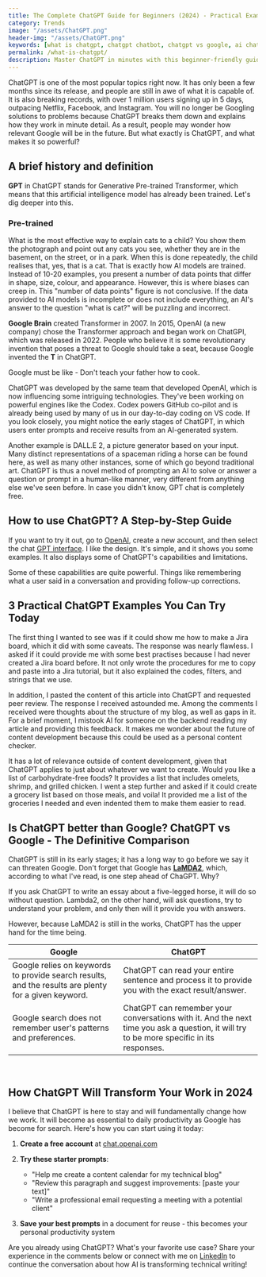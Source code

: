 ```yaml
---
title: The Complete ChatGPT Guide for Beginners (2024) - Practical Examples & Job Impact
category: Trends
image: "/assets/ChatGPT.png"
header-img: "/assets/ChatGPT.png"
keywords: [what is chatgpt, chatgpt chatbot, chatgpt vs google, ai chatbot, open ai, how to use chatgpt, chatgpt a beginner guide, use chatgpt, lamda2, chatgpt examples, chatgpt for work, chatgpt tutorial]
permalink: /what-is-chatgpt/
description: Master ChatGPT in minutes with this beginner-friendly guide! Learn exactly how to use ChatGPT for content creation, coding help, and practical tasks with step-by-step examples. Includes expert insights on ChatGPT vs Google, potential job market impacts, and why this AI tool is breaking adoption records faster than Netflix and Facebook.
---
```


ChatGPT is one of the most popular topics right now. It has only been a few months since its release, and people are still in awe of what it is capable of. It is also breaking records, with over 1 million users signing up in 5 days, outpacing Netflix, Facebook, and Instagram. You will no longer be Googling solutions to problems because ChatGPT breaks them down and explains how they work in minute detail. As a result, people may wonder how relevant Google will be in the future. But what exactly is ChatGPT, and what makes it so powerful?

## A brief history and definition
**GPT** in ChatGPT stands for Generative Pre-trained Transformer, which means that this artificial intelligence model has already been trained. Let's dig deeper into this.

### Pre-trained
What is the most effective way to explain cats to a child? You show them the photograph and point out any cats you see, whether they are in the basement, on the street, or in a park. When this is done repeatedly, the child realises that, yes, that is a cat. That is exactly how AI models are trained. Instead of 10-20 examples, you present a number of data points that differ in shape, size, colour, and appearance. However, this is where biases can creep in. This "number of data points" figure is not conclusive. If the data provided to AI models is incomplete or does not include everything, an AI's answer to the question "what is cat?" will be puzzling and incorrect.

**Google Brain** created Transformer in 2007. In 2015, OpenAI (a new company) chose the Transformer approach and began work on ChatGPI, which was released in 2022. People who believe it is some revolutionary invention that poses a threat to Google should take a seat, because Google invented the **T** in ChatGPT.

Google must be like - Don't teach your father how to cook.

ChatGPT was developed by the same team that developed OpenAI, which is now influencing some intriguing technologies. They've been working on powerful engines like the Codex. Codex powers GitHub co-pilot and is already being used by many of us in our day-to-day coding on VS code. If you look closely, you might notice the early stages of ChatGPT, in which users enter prompts and receive results from an AI-generated system.

Another example is DALL.E 2, a picture generator based on your input. Many distinct representations of a spaceman riding a horse can be found here, as well as many other instances, some of which go beyond traditional art. ChatGPT is thus a novel method of prompting an AI to solve or answer a question or prompt in a human-like manner, very different from anything else we've seen before. In case you didn't know, GPT chat is completely free.

## How to use ChatGPT? A Step-by-Step Guide
If you want to try it out, go to [OpenAI](https://openai.com/blog/chatgpt/), create a new account, and then select the chat [GPT interface](https://chat.openai.com/). I like the design. It's simple, and it shows you some examples. It also displays some of ChatGPT's capabilities and limitations.

Some of these capabilities are quite powerful. Things like remembering what a user said in a conversation and providing follow-up corrections.

## 3 Practical ChatGPT Examples You Can Try Today
The first thing I wanted to see was if it could show me how to make a Jira board, which it did with some caveats. The response was nearly flawless. I asked if it could provide me with some best practises because I had never created a Jira board before. It not only wrote the procedures for me to copy and paste into a Jira tutorial, but it also explained the codes, filters, and strings that we use.

In addition, I pasted the content of this article into ChatGPT and requested peer review. The response I received astounded me. Among the comments I received were thoughts about the structure of my blog, as well as gaps in it. For a brief moment, I mistook AI for someone on the backend reading my article and providing this feedback. It makes me wonder about the future of content development because this could be used as a personal content checker.

It has a lot of relevance outside of content development, given that ChatGPT applies to just about whatever we want to create. Would you like a list of carbohydrate-free foods? It provides a list that includes omelets, shrimp, and grilled chicken. I went a step further and asked if it could create a grocery list based on those meals, and voila! It provided me a list of the groceries I needed and even indented them to make them easier to read.

## Is ChatGPT better than Google? ChatGPT vs Google - The Definitive Comparison
ChatGPT is still in its early stages; it has a long way to go before we say it can threaten Google. Don't forget that Google has **[LaMDA2](https://blog.google/technology/ai/lamda/)**, which, according to what I've read, is one step ahead of ChaGPT. Why?

If you ask ChatGPT to write an essay about a five-legged horse, it will do so without question. Lambda2, on the other hand, will ask questions, try to understand your problem, and only then will it provide you with answers.

However, because LaMDA2 is still in the works, ChatGPT has the upper hand for the time being.

| Google                                                                                               | ChatGPT                                                                                                                                  |
| ---------------------------------------------------------------------------------------------------- | ---------------------------------------------------------------------------------------------------------------------------------------- |
| Google relies on keywords to provide search results, and the results are plenty for a given keyword. | ChatGPT can read your entire sentence and process it to provide you with the exact result/answer.                                        |
| Google search does not remember user's patterns and preferences.                                     | ChatGPT can remember your conversations with it. And the next time you ask a question, it will try to be more specific in its responses. |


<br>

## How ChatGPT Will Transform Your Work in 2024

I believe that ChatGPT is here to stay and will fundamentally change how we work. It will become as essential to daily productivity as Google has become for search. Here's how you can start using it today:

1. **Create a free account** at [chat.openai.com](https://chat.openai.com/)
2. **Try these starter prompts**:
   - "Help me create a content calendar for my technical blog"
   - "Review this paragraph and suggest improvements: [paste your text]"
   - "Write a professional email requesting a meeting with a potential client"

3. **Save your best prompts** in a document for reuse - this becomes your personal productivity system

Are you already using ChatGPT? What's your favorite use case? Share your experience in the comments below or connect with me on [LinkedIn](https://www.linkedin.com/in/gauravtrivedi1988/) to continue the conversation about how AI is transforming technical writing!